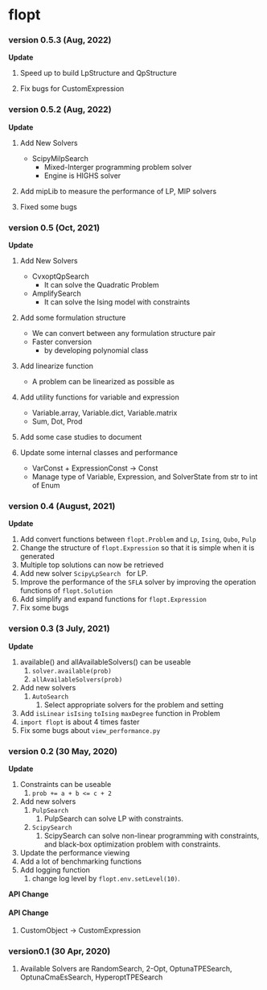 # flopt

### version 0.5.3 (Aug, 2022)

**Update**

1. Speed up to build LpStructure and QpStructure

2. Fix bugs for CustomExpression


### version 0.5.2 (Aug, 2022)

**Update**

1. Add New Solvers
    - ScipyMilpSearch
        - Mixed-Interger programming problem solver
        - Engine is HIGHS solver

2. Add mipLib to measure the performance of LP, MIP solvers

3. Fixed some bugs


### version 0.5 (Oct, 2021)

**Update**

1. Add New Solvers
    - CvxoptQpSearch
      - It can solve the Quadratic Problem
    - AmplifySearch
        - It can solve the Ising model with constraints

2. Add some formulation structure
    - We can convert between any formulation structure pair
    - Faster conversion
        - by developing polynomial class

3. Add linearize function
    - A problem can be linearized as possible as

4. Add utility functions for variable and expression
    - Variable.array, Variable.dict, Variable.matrix
    - Sum, Dot, Prod

5. Add some case studies to document

6. Update some internal classes and performance
    - VarConst + ExpressionConst → Const
    - Manage type of Variable, Expression, and SolverState from str to int of Enum



### version 0.4 (August, 2021)

**Update**

1. Add convert functions between `flopt.Problem` and `Lp`, `Ising`, `Qubo`, `Pulp`
2. Change the structure of `flopt.Expression` so that it is simple when it is generated
3. Multiple top solutions can now be retrieved
4. Add new solver `ScipyLpSearch ` for LP.
5. Improve the performance of the `SFLA` solver by improving the operation functions of `flopt.Solution`
6. Add simplify and expand functions for `flopt.Expression`
7. Fix some bugs



### version 0.3 (3 July, 2021)

**Update**

1. available() and allAvailableSolvers() can be useable
   1. `solver.available(prob)`
   2. `allAvailableSolvers(prob)`
2. Add new solvers
   1. `AutoSearch`
      1. Select appropriate solvers for the problem and setting
3. Add `isLinear` `isIsing` `toIsing` `maxDegree` function in Problem
4. `import flopt` is about 4 times faster
5. Fix some bugs about `view_performance.py`



### version 0.2 (30 May, 2020)

**Update**

1. Constraints can be useable
   1. `prob += a + b <= c + 2`
2. Add new solvers
   1. `PulpSearch`
      1. PulpSearch can solve LP with constraints.
   2. `ScipySearch`
      1. ScipySearch can solve non-linear programming with constraints, and black-box optimization problem with constraints.
3. Update the performance viewing
4. Add a lot of benchmarking functions
5. Add logging function
   1. change log level by `flopt.env.setLevel(10)`.

**API Change**

#### API Change

1. CustomObject → CustomExpression



### version0.1 (30 Apr, 2020)

1. Available Solvers are RandomSearch, 2-Opt, OptunaTPESearch, OptunaCmaEsSearch, HyperoptTPESearch

